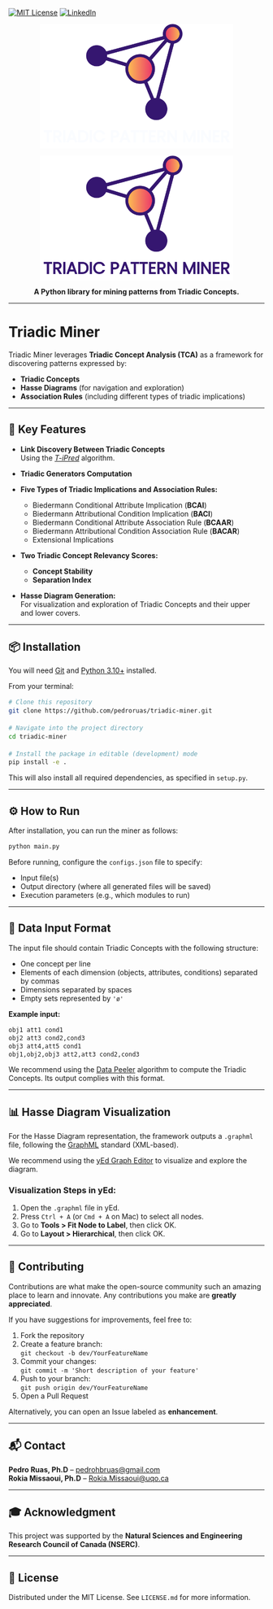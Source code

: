 
[![MIT License][license-shield]][license-url]
[![LinkedIn][linkedin-shield]][linkedin-url]

<p align="center"><img align="center" width="380" src="./logos/logo_triadic_miner_white.png#gh-dark-mode-only"/></p>
<p align="center"><img align="center" width="380" src="./logos/logo_triadic_miner_black.png#gh-light-mode-only"/></p>

<p align="center"><b>A Python library for mining patterns from Triadic Concepts.</b></p>

---

# Triadic Miner

Triadic Miner leverages **Triadic Concept Analysis (TCA)** as a framework for discovering patterns expressed by:

- **Triadic Concepts**
- **Hasse Diagrams** (for navigation and exploration)
- **Association Rules** (including different types of triadic implications)

---

## 🚀 Key Features

- **Link Discovery Between Triadic Concepts**  
  Using the [_T-iPred_](https://link.springer.com/article/10.1007/s10472-022-09784-4) algorithm.

- **Triadic Generators Computation**

- **Five Types of Triadic Implications and Association Rules:**
  - Biedermann Conditional Attribute Implication (**BCAI**)
  - Biedermann Attributional Condition Implication (**BACI**)
  - Biedermann Conditional Attribute Association Rule (**BCAAR**)
  - Biedermann Attributional Condition Association Rule (**BACAR**)
  - Extensional Implications

- **Two Triadic Concept Relevancy Scores:**
  - **Concept Stability**
  - **Separation Index**

- **Hasse Diagram Generation:**  
  For visualization and exploration of Triadic Concepts and their upper and lower covers.

---

## 📦 Installation

You will need [Git](https://git-scm.com) and [Python 3.10+](https://www.python.org/downloads/) installed.

From your terminal:

```bash
# Clone this repository
git clone https://github.com/pedroruas/triadic-miner.git

# Navigate into the project directory
cd triadic-miner

# Install the package in editable (development) mode
pip install -e .
```

This will also install all required dependencies, as specified in `setup.py`.

---

## ⚙️ How to Run

After installation, you can run the miner as follows:

```bash
python main.py
```

Before running, configure the `configs.json` file to specify:

- Input file(s)
- Output directory (where all generated files will be saved)
- Execution parameters (e.g., which modules to run)

---

## 📂 Data Input Format

The input file should contain Triadic Concepts with the following structure:

- One concept per line
- Elements of each dimension (objects, attributes, conditions) separated by commas
- Dimensions separated by spaces
- Empty sets represented by `'ø'`

**Example input:**

```
obj1 att1 cond1
obj2 att3 cond2,cond3
obj3 att4,att5 cond1
obj1,obj2,obj3 att2,att3 cond2,cond3
```

We recommend using the [Data Peeler](https://homepages.dcc.ufmg.br/~lcerf/fr/prototypes.html#d-peeler) algorithm to compute the Triadic Concepts. Its output complies with this format.

---

## 📊 Hasse Diagram Visualization

For the Hasse Diagram representation, the framework outputs a `.graphml` file, following the [GraphML](http://graphml.graphdrawing.org/) standard (XML-based).

We recommend using the [yEd Graph Editor](https://www.yworks.com/products/yed) to visualize and explore the diagram.

### Visualization Steps in yEd:

1. Open the `.graphml` file in yEd.
2. Press `Ctrl + A` (or `Cmd + A` on Mac) to select all nodes.
3. Go to **Tools > Fit Node to Label**, then click OK.
4. Go to **Layout > Hierarchical**, then click OK.

---

## 🤝 Contributing

Contributions are what make the open-source community such an amazing place to learn and innovate. Any contributions you make are **greatly appreciated**.

If you have suggestions for improvements, feel free to:

1. Fork the repository
2. Create a feature branch:  
   `git checkout -b dev/YourFeatureName`
3. Commit your changes:  
   `git commit -m 'Short description of your feature'`
4. Push to your branch:  
   `git push origin dev/YourFeatureName`
5. Open a Pull Request

Alternatively, you can open an Issue labeled as **enhancement**.

---

## 📬 Contact

**Pedro Ruas, Ph.D** – pedrohbruas@gmail.com  
**Rokia Missaoui, Ph.D** – Rokia.Missaoui@uqo.ca

---

## 🎓 Acknowledgment

This project was supported by the **Natural Sciences and Engineering Research Council of Canada (NSERC)**.

---

## 📄 License

Distributed under the MIT License. See `LICENSE.md` for more information.

[linkedin-url]: https://www.linkedin.com/in/pedro-ruas-666a7365/
[linkedin-shield]: https://img.shields.io/badge/-LinkedIn-black.svg?style=for-the-badge&logo=linkedin&colorB=555
[license-shield]: https://img.shields.io/github/license/othneildrew/Best-README-Template.svg?style=for-the-badge
[license-url]: https://github.com/pedroruas/triadic-miner/blob/main/LICENSE.md
